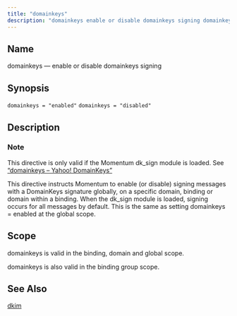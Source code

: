 ```yaml
---
title: "domainkeys"
description: "domainkeys enable or disable domainkeys signing domainkeys enabled domainkeys disabled This directive is only valid if the Momentum dk sign module is loaded See Section 14 29 domainkeys Yahoo Domain Keys This directive instructs Momentum to enable or disable signing messages with a Domain Keys signature globally on a specific..."
---
```


<a name="conf.ref.domainkeys"></a> 
## Name

domainkeys — enable or disable domainkeys signing

## Synopsis

`domainkeys = "enabled"`
`domainkeys = "disabled"`

<a name="idp9412608"></a> 
## Description

### Note

This directive is only valid if the Momentum dk_sign module is loaded. See [“domainkeys – Yahoo! DomainKeys”](/momentum/3/3-reference/3-reference-modules-domainkeys)

This directive instructs Momentum to enable (or disable) signing messages with a DomainKeys signature globally, on a specific domain, binding or domain within a binding. When the dk_sign module is loaded, signing occurs for all messages by default. This is the same as setting domainkeys = enabled at the global scope.

<a name="idp9416288"></a> 
## Scope

domainkeys is valid in the binding, domain and global scope.

domainkeys is also valid in the binding group scope.

<a name="idp9418752"></a> 
## See Also

[dkim](/momentum/3/3-reference/conf-ref-dkim)